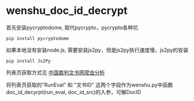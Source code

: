 # wenshu_doc_id_decrypt
首先安装pycryptodome, 取代pycrypto，pycrypto各种坑
```
pip install pycryptodome
```
如果本地没有安装node.js, 需要安装js2py，但是js2py执行速度慢，js2py的安装
```
pip install Js2Py
```
列表页获取方式见 [中国裁判文书网爬虫分析](https://blog.csdn.net/shuishou07/article/details/82414806)

将列表页获取的"RunEval" 和 "文书ID" 这两个字段作为wenshu.py中函数doc_id_decyrpt(run_eval, doc_id_src)的入参，可解DocID
